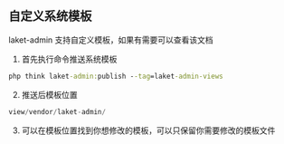 ## 自定义系统模板

laket-admin 支持自定义模板，如果有需要可以查看该文档


1. 首先执行命令推送系统模板

```cmd
php think laket-admin:publish --tag=laket-admin-views
```

2. 推送后模板位置

```php
view/vendor/laket-admin/
```

3. 可以在模板位置找到你想修改的模板，可以只保留你需要修改的模板文件
